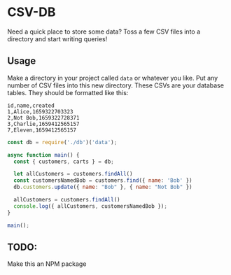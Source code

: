 # CSV-DB

Need a quick place to store some data? Toss a few CSV files into a directory and start writing queries!

## Usage

Make a directory in your project called `data` or whatever you like. Put any number of CSV files into this new directory. These CSVs are your database tables. They should be formatted like this:

```csv
id,name,created
1,Alice,1659322703323
2,Not Bob,1659322728371
3,Charlie,1659412565157
7,Eleven,1659412565157
```

```javascript
const db = require('./db')('data');

async function main() {
  const { customers, carts } = db;

  let allCustomers = customers.findAll()
  const customersNamedBob = customers.find({ name: 'Bob' })
  db.customers.update({ name: "Bob" }, { name: "Not Bob" })

  allCustomers = customers.findAll()
  console.log({ allCustomers, customersNamedBob });
}

main();
```

## TODO:
Make this an NPM package